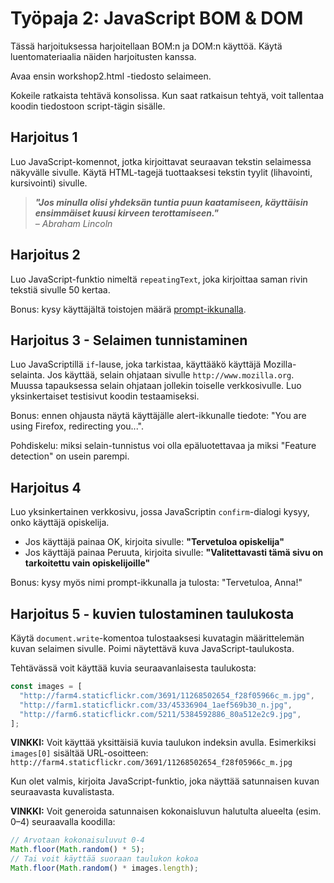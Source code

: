 # Työpaja 2: JavaScript BOM & DOM

Tässä harjoituksessa harjoitellaan BOM:n ja DOM:n käyttöä. Käytä luentomateriaalia näiden harjoitusten kanssa.

Avaa ensin workshop2.html -tiedosto selaimeen.

Kokeile ratkaista tehtävä konsolissa. Kun saat ratkaisun tehtyä, voit tallentaa koodin tiedostoon script-tägin sisälle.

## Harjoitus 1

Luo JavaScript-komennot, jotka kirjoittavat seuraavan tekstin selaimessa näkyvälle sivulle. Käytä HTML-tagejä tuottaaksesi tekstin tyylit (lihavointi, kursivointi) sivulle.

> **_"Jos minulla olisi yhdeksän tuntia puun kaatamiseen, käyttäisin ensimmäiset kuusi kirveen terottamiseen."_**  
> _– Abraham Lincoln_

## Harjoitus 2

Luo JavaScript-funktio nimeltä `repeatingText`, joka kirjoittaa saman rivin tekstiä sivulle 50 kertaa.

Bonus: kysy käyttäjältä toistojen määrä [prompt-ikkunalla](https://developer.mozilla.org/en-US/docs/Web/API/Window/prompt).

## Harjoitus 3 - Selaimen tunnistaminen

Luo JavaScriptillä `if`-lause, joka tarkistaa, käyttääkö käyttäjä Mozilla-selainta. Jos käyttää, selain ohjataan sivulle `http://www.mozilla.org`. Muussa tapauksessa selain ohjataan jollekin toiselle verkkosivulle. Luo yksinkertaiset testisivut koodin testaamiseksi.

Bonus: ennen ohjausta näytä käyttäjälle alert-ikkunalle tiedote: "You are using Firefox, redirecting you...".

Pohdiskelu: miksi selain-tunnistus voi olla epäluotettavaa ja miksi "Feature detection" on usein parempi.

## Harjoitus 4

Luo yksinkertainen verkkosivu, jossa JavaScriptin `confirm`-dialogi kysyy, onko käyttäjä opiskelija.

- Jos käyttäjä painaa OK, kirjoita sivulle: **"Tervetuloa opiskelija"**
- Jos käyttäjä painaa Peruuta, kirjoita sivulle: **"Valitettavasti tämä sivu on tarkoitettu vain opiskelijoille"**

Bonus: kysy myös nimi prompt-ikkunalla ja tulosta: "Tervetuloa, Anna!"

## Harjoitus 5 - kuvien tulostaminen taulukosta

Käytä `document.write`-komentoa tulostaaksesi kuvatagin määrittelemän kuvan selaimen sivulle. Poimi näytettävä kuva JavaScript-taulukosta.

Tehtävässä voit käyttää kuvia seuraavanlaisesta taulukosta:

```javascript
const images = [
  "http://farm4.staticflickr.com/3691/11268502654_f28f05966c_m.jpg",
  "http://farm1.staticflickr.com/33/45336904_1aef569b30_n.jpg",
  "http://farm6.staticflickr.com/5211/5384592886_80a512e2c9.jpg",
];
```

**VINKKI:** Voit käyttää yksittäisiä kuvia taulukon indeksin avulla. Esimerkiksi `images[0]` sisältää URL-osoitteen:  
`http://farm4.staticflickr.com/3691/11268502654_f28f05966c_m.jpg`

Kun olet valmis, kirjoita JavaScript-funktio, joka näyttää satunnaisen kuvan seuraavasta kuvalistasta.

**VINKKI:** Voit generoida satunnaisen kokonaisluvun halutulta alueelta (esim. 0–4) seuraavalla koodilla:

```javascript
// Arvotaan kokonaisuluvut 0-4
Math.floor(Math.random() * 5);
// Tai voit käyttää suoraan taulukon kokoa
Math.floor(Math.random() * images.length);
```